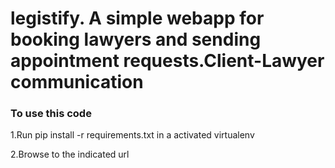 # legistify. A simple webapp for booking lawyers and sending appointment requests.Client-Lawyer communication
<h3>To use this code</h3>
<p>1.Run pip install -r requirements.txt in a activated virtualenv</p>
<p>2.Browse to the indicated url</p>

